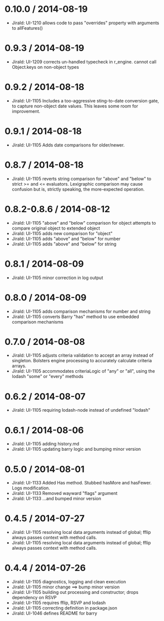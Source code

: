0.10.0 / 2014-08-19
========================
 * JiraId: UI-1210 allows code to pass "overrides" property with arguments to allFeatures()

0.9.3 / 2014-08-19
========================
 * JiraId: UI-1209 corrects un-handled typecheck in r_engine.  cannot call Object.keys on non-object types
 
 0.9.2 / 2014-08-18
========================
 * JiraId: UI-1105 Includes a too-aggressive sting-to-date conversion gate, to capture non-object date values.  This leaves some room for improvement.
 
 0.9.1 / 2014-08-18
========================
 * JiraId: UI-1105 Adds date comparisons for older/newer.

0.8.7 / 2014-08-18
========================
 * JiraId: UI-1105 reverts string comparison for "above" and "below" to strict >= and <= evaluators.  Lexigraphic comparison may cause confusion but is, strictly speaking, the more-expected operation.

0.8.2-0.8.6 / 2014-08-12
========================
 * JiraId: UI-1105 "above" and "below" comparison for object attempts to compare original object to extended object
 * JiraId: UI-1105 adds new comparison for "object"
 * JiraId: UI-1105 adds "above" and "below" for number
 * JiraId: UI-1105 adds "above" and "below" for string

0.8.1 / 2014-08-09
==================
 * JiraId: UI-1105 minor correction in log output
 
0.8.0 / 2014-08-09
==================
 * JiraId: UI-1105 adds comparison mechanisms for number and string
 * JiraId: UI-1105 converts Barry "has" method to use embedded comparison mechanisms

0.7.0 / 2014-08-08
==================
 * JiraId: UI-1105 adjusts criteria validation to accept an array instead of singleton.  Bolsters engine processing to accurately calculate criteria arrays.
 * JiraId: UI-1105 accommodates criteriaLogic of "any" or "all", using the lodash "some" or "every" methods
 

0.6.2 / 2014-08-07
==================
 * JiraId: UI-1105 requiring lodash-node instead of undefined "lodash"

0.6.1 / 2014-08-06
==================
 * JiraId: UI-1105 adding history.md
 * JiraId: UI-1105 updating barry logic and bumping minor version

0.5.0 / 2014-08-01
==================

 * JiraId: UI-1133 Added Has method.  Stubbed hasMore and hasFewer.  Logs modification.
 * JiraId: UI-1133 Removed wayward "flags" argument
 * JiraId: UI-1133 ...and bumped minor version

0.4.5 / 2014-07-27
==================

 * JiraId: UI-1105 resolving local data arguments instead of global; fflip always passes context with method calls.
 * JiraId: UI-1105 resolving local data arguments instead of global; fflip always passes context with method calls.

0.4.4 / 2014-07-26
==================
 * JiraId: UI-1105 diagnostics, logging and clean execution
 * JiraId: UI-1105 minor change ==> bump minor version
 * JiraId: UI-1105 building out processing and constructor; drops dependency on RSVP
 * JiraId: UI-1105 requires fflip, RSVP and lodash
 * JiraId: UI-1105 correcting definition in package.json
 * JiraId: UI-1046 defines README for barry